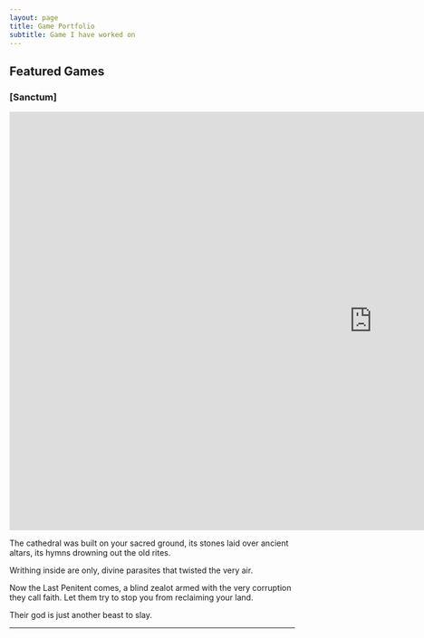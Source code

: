 ```yaml
---
layout: page
title: Game Portfolio
subtitle: Game I have worked on
---
```


## Featured Games

### [Sanctum]
<iframe frameborder="0" src="https://itch.io/embed-upload/13665764?color=000000" allowfullscreen="" width="1280" height="740"><a href="https://trev3lyan.itch.io/sanctum">Play Sanctum on itch.io</a></iframe>

The cathedral was built on your sacred ground, its stones laid over ancient altars, its hymns drowning out the old rites. 

Writhing inside are only, divine parasites that twisted the very air.

Now the Last Penitent comes, a blind zealot armed with the very corruption they call faith. Let them try to stop you from reclaiming your land. 

Their god is just another beast to slay.

---

